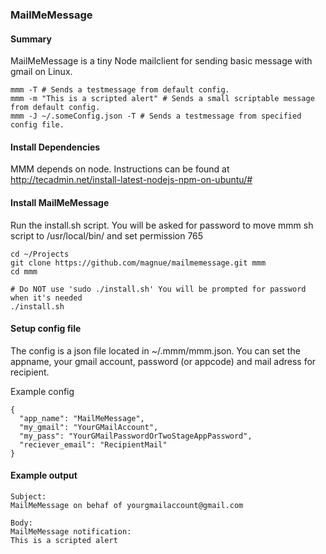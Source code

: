 ### MailMeMessage

#### Summary
MailMeMessage is a tiny Node mailclient for sending basic message with gmail on Linux.
```
mmm -T # Sends a testmessage from default config.
mmm -m "This is a scripted alert" # Sends a small scriptable message from default config.
mmm -J ~/.someConfig.json -T # Sends a testmessage from specified config file.
```

#### Install Dependencies
MMM depends on node. Instructions can be found at http://tecadmin.net/install-latest-nodejs-npm-on-ubuntu/#

#### Install MailMeMessage
Run the install.sh script.
You will be asked for password to move mmm sh script to /usr/local/bin/ and set permission 765
```
cd ~/Projects
git clone https://github.com/magnue/mailmemessage.git mmm
cd mmm

# Do NOT use 'sudo ./install.sh' You will be prompted for password when it's needed
./install.sh
```

#### Setup config file
The config is a json file located in ~/.mmm/mmm.json.
You can set the appname, your gmail account, password (or appcode) and mail adress for recipient.

Example config
```
{
  "app_name": "MailMeMessage",
  "my_gmail": "YourGMailAccount",
  "my_pass": "YourGMailPasswordOrTwoStageAppPassword",
  "reciever_email": "RecipientMail"
}
```

#### Example output
```
Subject:
MailMeMessage on behaf of yourgmailaccount@gmail.com

Body:
MailMeMessage notification:
This is a scripted alert
```
